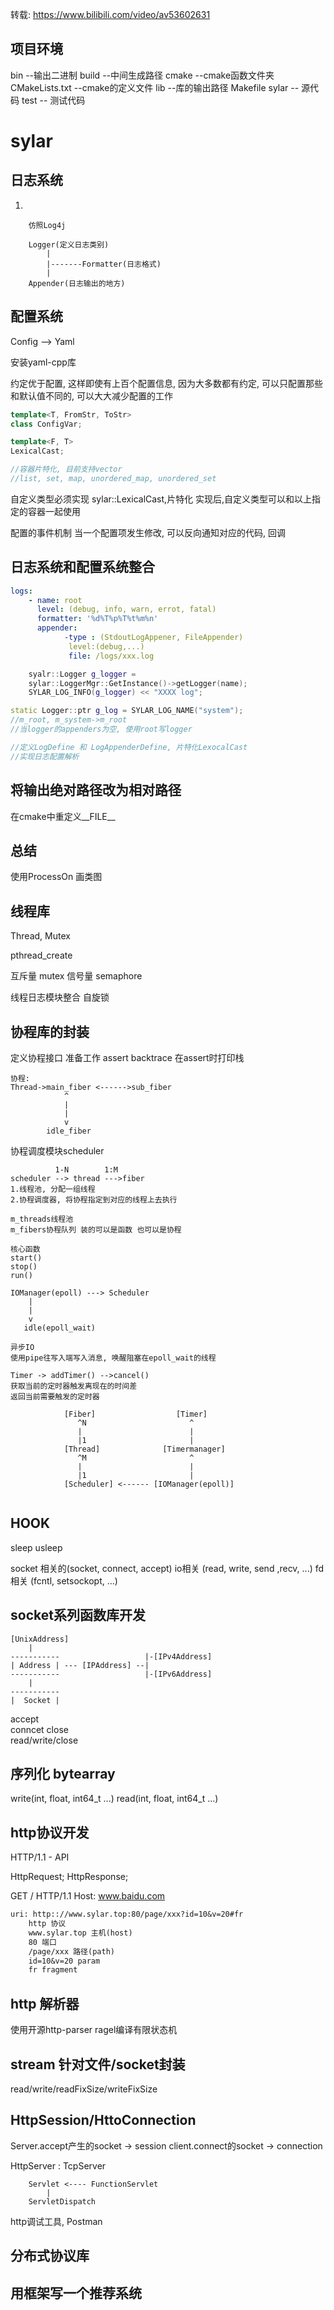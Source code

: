 转载: https://www.bilibili.com/video/av53602631

## 项目环境
bin --输出二进制
build --中间生成路径
cmake --cmake函数文件夹
CMakeLists.txt --cmake的定义文件
lib --库的输出路径
Makefile
sylar -- 源代码
test -- 测试代码

# sylar

## 日志系统
1)
```
	仿照Log4j
 
	Logger(定义日志类别)
		|
		|-------Formatter(日志格式)
		|
	Appender(日志输出的地方)
```
## 配置系统
Config --> Yaml

安装yaml-cpp库

约定优于配置, 这样即使有上百个配置信息, 因为大多数都有约定, 可以只配置那些和默认值不同的, 可以大大减少配置的工作

```cpp
template<T, FromStr, ToStr>
class ConfigVar;

template<F, T>
LexicalCast;

//容器片特化, 目前支持vector
//list, set, map, unordered_map, unordered_set
```
自定义类型必须实现 sylar::LexicalCast,片特化
实现后,自定义类型可以和以上指定的容器一起使用

配置的事件机制
当一个配置项发生修改, 可以反向通知对应的代码, 回调
## 日志系统和配置系统整合
```yaml
logs:
    - name: root
      level: (debug, info, warn, errot, fatal)
      formatter: '%d%T%p%T%t%m%n'
      appender:
            -type : (StdoutLogAppener, FileAppender)
             level:(debug,...)
             file: /logs/xxx.log
```

```cpp
    syalr::Logger g_logger = 
    sylar::LoggerMgr::GetInstance()->getLogger(name);
    SYLAR_LOG_INFO(g_logger) << "XXXX log";
```

```cpp
static Logger::ptr g_log = SYLAR_LOG_NAME("system");
//m_root, m_system->m_root
//当logger的appenders为空, 使用root写logger
```
```cpp 
//定义LogDefine 和 LogAppenderDefine, 片特化LexocalCast
//实现日志配置解析
```
## 将输出绝对路径改为相对路径
在cmake中重定义__FILE__
## 总结
使用ProcessOn 画类图

## 线程库
Thread, Mutex

pthread_create

互斥量 mutex
信号量 semaphore

线程日志模块整合
自旋锁
## 协程库的封装
定义协程接口
准备工作 assert
backtrace 在assert时打印栈


```
协程:
Thread->main_fiber <------>sub_fiber
            ^   
            |
            |
            v
        idle_fiber
```

协程调度模块scheduler
```
          1-N        1:M
scheduler --> thread --->fiber
1.线程池, 分配一组线程
2.协程调度器, 将协程指定到对应的线程上去执行

m_threads线程池
m_fibers协程队列 装的可以是函数 也可以是协程

核心函数
start()
stop()
run()
```


```
IOManager(epoll) ---> Scheduler
    |
    |
    v
   idle(epoll_wait)
   
异步IO 
使用pipe往写入端写入消息, 唤醒阻塞在epoll_wait的线程
```

```
Timer -> addTimer() -->cancel()
获取当前的定时器触发离现在的时间差
返回当前需要触发的定时器
```

```
            [Fiber]                  [Timer]
               ^N                       ^
               |                        |
               |1                       |
            [Thread]              [Timermanager]
               ^M                       ^
               |                        |
               |1                       |        
            [Scheduler] <------ [IOManager(epoll)]
               
```
## HOOK 
sleep
usleep

socket 相关的(socket, connect, accept)
io相关 (read, write, send ,recv, ...)
fd相关 (fcntl, setsockopt, ...)

## socket系列函数库开发

    [UnixAddress]   
        |
    -----------                   |-[IPv4Address]
    | Address | --- [IPAddress] --|
    -----------                   |-[IPv6Address]
        |    
    -----------
    |  Socket |
    
accept  
conncet 
close  
read/write/close
## 序列化 bytearray
write(int, float, int64_t ...)
read(int, float, int64_t ...)
    
## http协议开发

HTTP/1.1 - API

HttpRequest;
HttpResponse;

GET / HTTP/1.1
Host: www.baidu.com
```txt
uri: http:://www.sylar.top:80/page/xxx?id=10&v=20#fr
    http 协议
    www.sylar.top 主机(host) 
    80 端口
    /page/xxx 路径(path)
    id=10&v=20 param
    fr fragment
```

## http 解析器 
使用开源http-parser
ragel编译有限状态机

## stream 针对文件/socket封装
read/write/readFixSize/writeFixSize

## HttpSession/HttoConnection
Server.accept产生的socket -> session
client.connect的socket -> connection

HttpServer : TcpServer

```
    Servlet <---- FunctionServlet
        |
    ServletDispatch
```
http调试工具, Postman
## 分布式协议库


## 用框架写一个推荐系统
